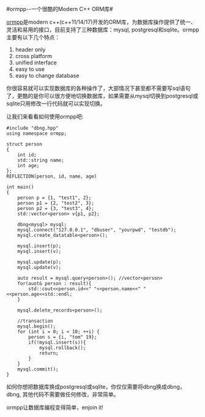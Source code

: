 #ormpp--一个很酷的Modern C++ ORM库#

[ormpp](https://github.com/qicosmos/ormpp)是modern c++(c++11/14/17)开发的ORM库，为数据库操作提供了统一、灵活和易用的接口，目前支持了三种数据库：mysql, postgresql和sqlite。ormpp主要有以下几个特点：

1. header only
1. cross platform
1. unified interface
1. easy to use
1. easy to change database

你很容易就可以实现数据库的各种操作了，大部情况下甚至都不需要写sql语句了，更酷的是你可以很方便地切换数据库，如果需要从mysql切换到postgresql或sqlite只用修改一行代码就可以实现切换。

让我们来看看如何使用ormpp吧:

	#include "dbng.hpp"
	using namespace ormpp;
	
	struct person
	{
    	int id;
    	std::string name;
    	int age;
	};
	REFLECTION(person, id, name, age)

	int main()
	{
		person p = {1, "test1", 2};
		person p1 = {2, "test2", 3};
    	person p2 = {3, "test3", 4};
		std::vector<person> v{p1, p2};

		dbng<mysql> mysql;
		mysql.connect("127.0.0.1", "dbuser", "yourpwd", "testdb");
		mysql.create_datatable<person>();

		mysql.insert(p);
		mysql.insert(v);

		mysql.update(p);
		mysql.update(v);

		auto result = mysql.query<person>(); //vector<person>
		for(auot& person : result){
			std::cout<<person.id<<" "<<person.name<<" "<<person.age<<std::endl;
		}

		mysql.delete_records<person>();

		//transaction
		mysql.begin();
		for (int i = 0; i < 10; ++i) {
	        person s = {i, "tom" 19};
	        if(!mysql.insert(s)){
	            mysql.rollback();
	            return;
	        }
    	}
		mysql.commit();
	}
	
如何你想把数据库换成postgresql或sqlite，你仅仅需要将dbng<mysql>换成dbng<postgresql>，dbng<sqlite>, 其他代码不需要做任何修改，非常简单。

ormpp让数据库编程变得简单，enjoin it!
